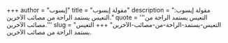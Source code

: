 +++
author = "إيسوب"
title = "مقولة إيسوب"
description = "مقولة إيسوب: التعيس يستمد الراحة من مصائب الآخرين."
quote = '''التعيس يستمد الراحة من مصائب الآخرين.''' 
slug = "التعيس-يستمد-الراحة-من-مصائب-الآخرين"
+++
التعيس يستمد الراحة من مصائب الآخرين.
